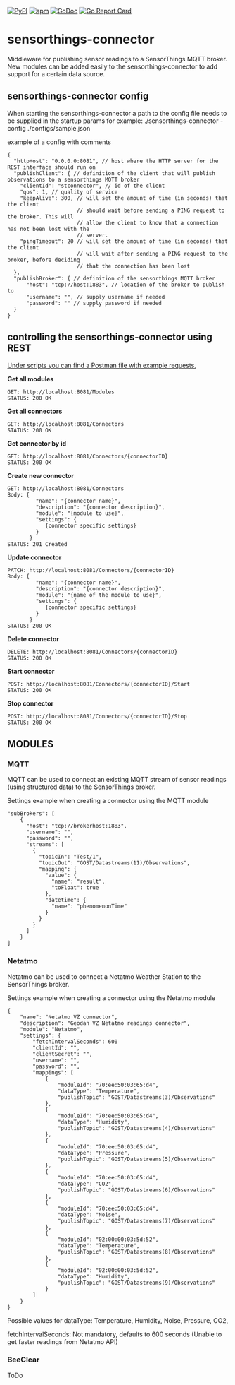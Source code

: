 [![PyPI](https://img.shields.io/pypi/status/Django.svg?maxAge=2592000)]() [![apm](https://img.shields.io/apm/l/vim-mode.svg?maxAge=2592000)]() [![GoDoc](https://godoc.org/github.com/tebben/sensorthings-connector?status.svg)](https://godoc.org/github.com/tebben/sensorthings-connector) [![Go Report Card](https://goreportcard.com/badge/github.com/tebben/sensorthings-connector)](https://goreportcard.com/report/github.com/tebben/sensorthings-connector)
# sensorthings-connector
Middleware for publishing sensor readings to a SensorThings MQTT broker. New modules can be added easily to the sensorthings-connector to add support for a certain data source.

## sensorthings-connector config
When starting the sensorthings-connector a path to the config file needs to be supplied in the startup params for example:
./sensorthings-connector -config ./configs/sample.json

example of a config with comments
```
{
  "httpHost": "0.0.0.0:8081", // host where the HTTP server for the REST interface should run on
  "publishClient": { // definition of the client that will publish observations to a sensorthings MQTT broker
    "clientId": "stconnector", // id of the client
    "qos": 1, // quality of service
    "keepAlive": 300, // will set the amount of time (in seconds) that the client
                      // should wait before sending a PING request to the broker. This will
                      // allow the client to know that a connection has not been lost with the
                      // server.
    "pingTimeout": 20 // will set the amount of time (in seconds) that the client
                      // will wait after sending a PING request to the broker, before deciding
                      // that the connection has been lost
  },
  "publishBroker": { // definition of the sensorthings MQTT broker
      "host": "tcp://host:1883", // location of the broker to publish to
      "username": "", // supply username if needed
      "password": "" // supply password if needed
  }
}
```

## controlling the sensorthings-connector using REST
<u>Under scripts you can find a Postman file with example requests.</u>

<b>Get all modules</b>
```
GET: http://localhost:8081/Modules
STATUS: 200 OK
```

<b>Get all connectors</b>
```
GET: http://localhost:8081/Connectors
STATUS: 200 OK
```

<b>Get connector by id</b>
```
GET: http://localhost:8081/Connectors/{connectorID}
STATUS: 200 OK
```

<b>Create new connector</b>
```
GET: http://localhost:8081/Connectors
Body: {
         "name": "{connector name}",
         "description": "{connector description}",
         "module": "{module to use}",
         "settings": {
            {connector specific settings}
         }
       }
STATUS: 201 Created
```

<b>Update connector</b>
```
PATCH: http://localhost:8081/Connectors/{connectorID}
Body: {
         "name": "{connector name}",
         "description": "{connector description}",
         "module": "{name of the module to use}",
         "settings": {
            {connector specific settings}
         }
       }
STATUS: 200 OK
```

<b>Delete connector</b>
```
DELETE: http://localhost:8081/Connectors/{connectorID}
STATUS: 200 OK
```

<b>Start connector</b>
```
POST: http://localhost:8081/Connectors/{connectorID}/Start
STATUS: 200 OK
```

<b>Stop connector</b>
```
POST: http://localhost:8081/Connectors/{connectorID}/Stop
STATUS: 200 OK
```

## MODULES
### MQTT
MQTT can be used to connect an existing MQTT stream of sensor readings (using structured data) to the SensorThings broker.

Settings example when creating a connector using the MQTT module
```
"subBrokers": [
    {
      "host": "tcp://brokerhost:1883",
      "username": "",
      "password": "",
      "streams": [
        {
          "topicIn": "Test/1",
          "topicOut": "GOST/Datastreams(11)/Observations",
          "mapping": {
            "value": {
              "name": "result",
              "toFloat": true
            },
            "datetime": {
              "name": "phenomenonTime"
            }
          }
        }
      ]
    }
]
```
### Netatmo
Netatmo can be used to connect a Netatmo Weather Station to the SensorThings broker.

Settings example when creating a connector using the Netatmo module
```
{
    "name": "Netatmo VZ connector",
    "description": "Geodan VZ Netatmo readings connector",
    "module": "Netatmo",
    "settings": {
        "fetchIntervalSeconds": 600
        "clientId": "",
        "clientSecret": "",
        "username": "",
        "password": "",
        "mappings": [
            {
                "moduleId": "70:ee:50:03:65:d4",
                "dataType": "Temperature",
                "publishTopic": "GOST/Datastreams(3)/Observations"
            },
            {
                "moduleId": "70:ee:50:03:65:d4",
                "dataType": "Humidity",
                "publishTopic": "GOST/Datastreams(4)/Observations"
            },
            {
                "moduleId": "70:ee:50:03:65:d4",
                "dataType": "Pressure",
                "publishTopic": "GOST/Datastreams(5)/Observations"
            },
            {
                "moduleId": "70:ee:50:03:65:d4",
                "dataType": "CO2",
                "publishTopic": "GOST/Datastreams(6)/Observations"
            },
            {
                "moduleId": "70:ee:50:03:65:d4",
                "dataType": "Noise",
                "publishTopic": "GOST/Datastreams(7)/Observations"
            },
            {
                "moduleId": "02:00:00:03:5d:52",
                "dataType": "Temperature",
                "publishTopic": "GOST/Datastreams(8)/Observations"
            },
            {
                "moduleId": "02:00:00:03:5d:52",
                "dataType": "Humidity",
                "publishTopic": "GOST/Datastreams(9)/Observations"
            }
        ]
    }
}
```

Possible values for dataType:
Temperature, Humidity, Noise, Pressure, CO2,

fetchIntervalSeconds:
Not mandatory, defaults to 600 seconds (Unable to get faster readings from Netatmo API)

### BeeClear
ToDo
